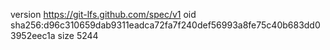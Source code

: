 version https://git-lfs.github.com/spec/v1
oid sha256:d96c310659dab9311eadca72fa7f240def56993a8fe75c40b683dd03952eec1a
size 5244
